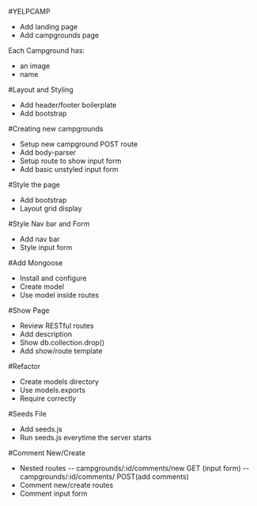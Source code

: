 #YELPCAMP

* Add landing page
* Add campgrounds page

Each Campground has:
* an image
* name

#Layout and Styling

* Add header/footer boilerplate
* Add bootstrap

#Creating new campgrounds

* Setup new campground POST route
* Add body-parser
* Setup route to show input form
* Add basic unstyled input form

#Style the page

* Add bootstrap
* Layout grid display

#Style Nav bar and Form

* Add nav bar
* Style input form

#Add Mongoose

* Install and configure
* Create model
* Use model inside routes

#Show Page

* Review RESTful routes
* Add description
* Show db.collection.drop()
* Add show/route template

#Refactor

* Create models directory
* Use models.exports
* Require correctly

#Seeds File

* Add seeds.js
* Run seeds.js everytime the server starts

#Comment New/Create

* Nested routes
-- campgrounds/:id/comments/new  GET (input form)
-- campgrounds/:id/comments/     POST(add comments)
* Comment new/create routes
* Comment input form

